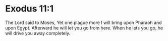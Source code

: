 # Exodus 11:1

The Lord said to Moses, Yet one plague more I will bring upon Pharaoh and upon Egypt. Afterward he will let you go from here. When he lets you go, he will drive you away completely.
